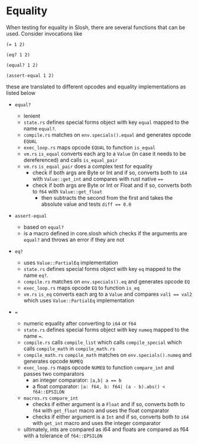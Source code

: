 # Equality

When testing for equality in Slosh, there are several functions that can be used.
Consider invocations like
```slosh
(= 1 2)
```
```slosh
(eq? 1 2)
```
```slosh
(equal? 1 2)
```
```slosh
(assert-equal 1 2)
```
these are translated to different opcodes and equality implementations as listed below

-   `equal?`

    -   lenient
    -   `state.rs` defines special forms object with key `equal` mapped to the name `equal?`.
    -   `compile.rs` matches on `env.specials().equal` and generates opcode `EQUAL`
    -   `exec_loop.rs` maps opcode `EQUAL` to function `is_equal`
    -   `vm.rs` `is_equal` converts each arg to a `Value` (in case it needs to be dereferenced) and calls `is_equal_pair`
    -   `vm.rs` `is_equal_pair` does a complex test for equality
        -   check if both args are Byte or Int and if so, converts both to `i64` with `Value::get_int` and compares with rust native `==`
        -   check if both args are Byte or Int or Float and if so, converts both to `f64` with `Value::get_float`
            -   then subtracts the second from the first and takes the absolute value and tests `diff == 0.0`

-   `assert-equal`

    -   based on `equal?`
    -   is a macro defined in core.slosh which checks if the arguments are `equal?` and throws an error if they are not

-   `eq?`

    -   uses `Value::PartialEq` implementation
    -   `state.rs` defines special forms object with key `eq` mapped to the name `eq?`.
    -   `compile.rs` matches on `env.specials().eq` and generates opcode `EQ`
    -   `exec_loop.rs` maps opcode `EQ` to function `is_eq`
    -   `vm.rs` `is_eq` converts each arg to a `Value` and compares `val1 == val2` which uses `Value::PartialEq` implementation

-   `=`
    -   numeric equality after converting to `i64` or `f64`
    -   `state.rs` defines special forms object with key `numeq` mapped to the name `=`.
    -   `compile.rs` calls `compile_list` which calls `compile_special` which calls `compile_math` in `compile_math.rs`
    -   `compile_math.rs` `compile_math` matches on `env.specials().numeq` and generates opcode `NUMEQ`
    -   `exec_loop.rs` maps opcode `NUMEQ` to function `compare_int` and passes two comparators
        -   an integer comparator: `|a,b| a == b`
        -   a float comparator: `|a: f64, b: f64| (a - b).abs() < f64::EPSILON`
    -   `macros.rs` `compare_int`
        -   checks if either argument is a `Float` and if so, converts both to `f64` with `get_float` macro and uses the float comparator
        -   checks if either argument is a `Int` and if so, converts both to `i64` with `get_int` macro and uses the integer comparator
    -   ultimately, ints are compared as i64 and floats are compared as f64 with a tolerance of `f64::EPSILON`
